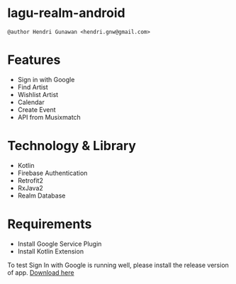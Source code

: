 # lagu-realm-android

```
@author Hendri Gunawan <hendri.gnw@gmail.com>
```

# Features
- Sign in with Google
- Find Artist
- Wishlist Artist
- Calendar
- Create Event
- API from Musixmatch

# Technology & Library
- Kotlin
- Firebase Authentication
- Retrofit2
- RxJava2
- Realm Database

# Requirements
- Install Google Service Plugin
- Install Kotlin Extension


To test Sign In with Google is running well, please install the release version of app.
[Download here](https://github.com/HendriGnwn/lagu-realm-android/blob/master/app/release/app-release.apk)
